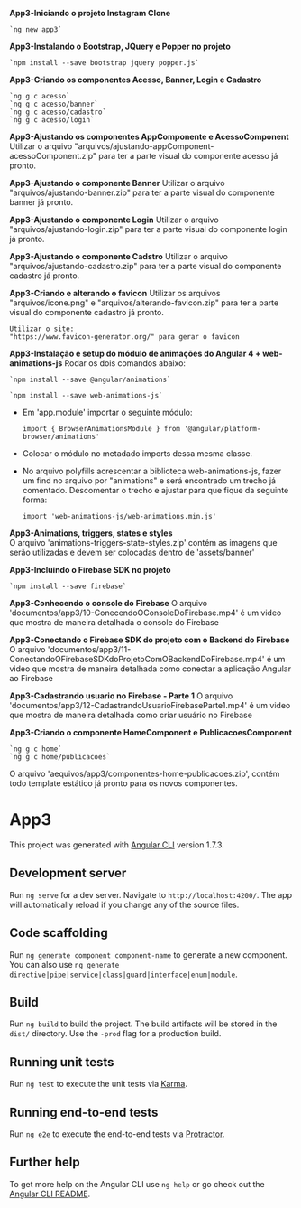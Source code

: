 **App3-Iniciando o projeto Instagram Clone**

    `ng new app3`

**App3-Instalando o Bootstrap, JQuery e Popper no projeto**

    `npm install --save bootstrap jquery popper.js`

**App3-Criando os componentes Acesso, Banner, Login e Cadastro**

    `ng g c acesso`
    `ng g c acesso/banner`
    `ng g c acesso/cadastro`
    `ng g c acesso/login`

**App3-Ajustando os componentes AppComponente e AcessoComponent**
    Utilizar o arquivo "arquivos/ajustando-appComponent-acessoComponent.zip" para ter a parte visual do componente acesso já pronto.

**App3-Ajustando o componente Banner**
    Utilizar o arquivo "arquivos/ajustando-banner.zip" para ter a parte visual do componente banner já pronto.

**App3-Ajustando o componente Login**
    Utilizar o arquivo "arquivos/ajustando-login.zip" para ter a parte visual do componente login já pronto.

**App3-Ajustando o componente Cadstro**
    Utilizar o arquivo "arquivos/ajustando-cadastro.zip" para ter a parte visual do componente cadastro já pronto.

**App3-Criando e alterando o favicon**
    Utilizar os arquivos "arquivos/icone.png" e "arquivos/alterando-favicon.zip" para ter a parte visual do componente cadastro já pronto.

    Utilizar o site:
    "https://www.favicon-generator.org/" para gerar o favicon

**App3-Instalação e setup do módulo de animações do Angular 4 + web-animations-js**
    Rodar os dois comandos abaixo:

    `npm install --save @angular/animations`

    `npm install --save web-animations-js`

- Em 'app.module' importar o seguinte módulo:

    `
    import { BrowserAnimationsModule } from '@angular/platform-browser/animations'
    `

- Colocar o módulo no metadado imports dessa mesma classe.

- No arquivo polyfills acrescentar a biblioteca web-animations-js, fazer um find no arquivo por "animations" e será encontrado um trecho já comentado.
Descomentar o trecho e ajustar para que fique da seguinte forma:
    
    `import 'web-animations-js/web-animations.min.js'`

**App3-Animations, triggers, states e styles**    
    O arquivo 'animations-triggers-state-styles.zip' contém as imagens que serão utilizadas e devem ser colocadas dentro de 'assets/banner'

**App3-Incluindo o Firebase SDK no projeto**

    `npm install --save firebase`

**App3-Conhecendo o console do Firebase**
    O arquivo 'documentos/app3/10-ConecendoOConsoleDoFirebase.mp4' é um video que mostra de maneira detalhada o console do Firebase

**App3-Conectando o Firebase SDK do projeto com o Backend do Firebase**
    O arquivo 'documentos/app3/11-ConectandoOFirebaseSDKdoProjetoComOBackendDoFirebase.mp4' é um video que mostra de maneira detalhada como conectar a aplicação Angular ao Firebase

**App3-Cadastrando usuario no Firebase - Parte 1**
    O arquivo 'documentos/app3/12-CadastrandoUsuarioFirebaseParte1.mp4' é um video que mostra de maneira detalhada como criar usuário no Firebase

**App3-Criando o componente HomeComponent e PublicacoesComponent**

    `ng g c home`
    `ng g c home/publicacoes`

O arquivo 'aequivos/app3/componentes-home-publicacoes.zip', contém todo template estático já pronto para os novos componentes.

# App3

This project was generated with [Angular CLI](https://github.com/angular/angular-cli) version 1.7.3.

## Development server

Run `ng serve` for a dev server. Navigate to `http://localhost:4200/`. The app will automatically reload if you change any of the source files.

## Code scaffolding

Run `ng generate component component-name` to generate a new component. You can also use `ng generate directive|pipe|service|class|guard|interface|enum|module`.

## Build

Run `ng build` to build the project. The build artifacts will be stored in the `dist/` directory. Use the `-prod` flag for a production build.

## Running unit tests

Run `ng test` to execute the unit tests via [Karma](https://karma-runner.github.io).

## Running end-to-end tests

Run `ng e2e` to execute the end-to-end tests via [Protractor](http://www.protractortest.org/).

## Further help

To get more help on the Angular CLI use `ng help` or go check out the [Angular CLI README](https://github.com/angular/angular-cli/blob/master/README.md).
